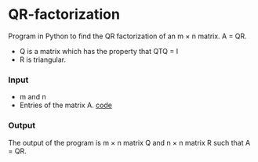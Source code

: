 # QR-factorization
Program in Python to find the QR factorization of an m × n matrix. 
A = QR. 
- Q is a matrix which has the property that QTQ = I 
- R is triangular.
### Input
- m and n
- Entries of the matrix A.
[code](https://github.com/ashcode028/QR-Factorisation/blob/f228b552c7f6419dda27d5807fd05b6002d390ab/qr_factorisation.py)
### Output 
The output of the program is  m × n matrix Q and n × n
matrix R such that A = QR. 
